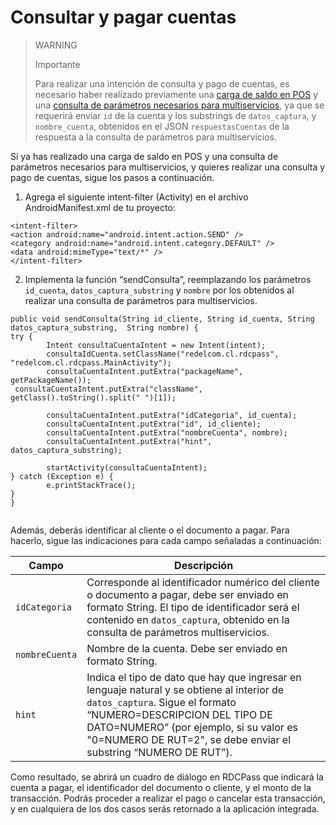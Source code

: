 # Consultar y pagar cuentas

> WARNING
> 
> Importante
>
> Para realizar una intención de consulta y pago de cuentas, es necesario haber realizado previamente una [carga de saldo en POS](/developers/es/docs/redelcom/local-integration/android/payments-processing/load-money-in-pos) y una [consulta de parámetros necesarios para multiservicios](/developers/es/docs/redelcom/local-integration/android/payments-processing/query-multiservice-parameters), ya que se requerirá enviar `id` de la cuenta y los substrings de `datos_captura`, y `nombre_cuenta`, obtenidos en el JSON `respuestasCuentas` de la respuesta a la consulta de parámetros para multiservicios.


Si ya has realizado una carga de saldo en POS y una consulta de parámetros necesarios para multiservicios, y quieres realizar una consulta y pago de cuentas, sigue los pasos a continuación.

1. Agrega el siguiente intent-filter (Activity) en el archivo AndroidManifest.xml de tu proyecto:

```android
<intent-filter> 
<action android:name="android.intent.action.SEND" /> 
<category android:name="android.intent.category.DEFAULT" /> 
<data android:mimeType="text/*" /> 
</intent-filter>

```

2. Implementa la función “sendConsulta”, reemplazando los parámetros `id_cuenta`, `datos_captura_substring` y `nombre` por los obtenidos al realizar una consulta de parámetros para multiservicios.

```android
public void sendConsulta(String id_cliente, String id_cuenta, String datos_captura_substring,  String nombre) { 
try { 
 		Intent consultaCuentaIntent = new Intent(intent); 
 		consultaIdCuenta.setClassName("redelcom.cl.rdcpass",  
"redelcom.cl.rdcpass.MainActivity"); 
 		consultaCuentaIntent.putExtra("packageName", getPackageName()); 
 consultaCuentaIntent.putExtra("className", getClass().toString().split(" ")[1]);   
  
 		consultaCuentaIntent.putExtra("idCategoria", id_cuenta); 
 		consultaCuentaIntent.putExtra("id", id_cliente); 
 		consultaCuentaIntent.putExtra("nombreCuenta", nombre); 
 		consultaCuentaIntent.putExtra("hint", datos_captura_substring); 
  
 		startActivity(consultaCuentaIntent); 
} catch (Exception e) { 
 		e.printStackTrace(); 
} 
} 
 
```

Además, deberás identificar al cliente o el documento a pagar. Para hacerlo, sigue las indicaciones para cada campo señaladas a continuación:

| Campo | Descripción |
|---|---|
| `idCategoria` | Corresponde al identificador numérico del cliente o documento a pagar, debe ser enviado en formato String. El tipo de identificador será el contenido en `datos_captura`, obtenido en la consulta de parámetros multiservicios. |
| `nombreCuenta` | Nombre de la cuenta. Debe ser enviado en formato String. |
| `hint` | Indica el tipo de dato que hay que ingresar en lenguaje natural y se obtiene al interior de `datos_captura`. Sigue el formato “NUMERO=DESCRIPCION DEL TIPO DE DATO=NUMERO” (por ejemplo, si su valor es "0=NUMERO DE RUT=2", se debe enviar el substring “NUMERO DE RUT”). |


Como resultado, se abrirá un cuadro de diálogo en RDCPass que indicará la cuenta a pagar, el identificador del documento o cliente, y el monto de la transacción. Podrás proceder a realizar el pago o cancelar esta transacción, y en cualquiera de los dos casos serás retornado a la aplicación integrada.
